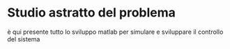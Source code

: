 # Studio astratto del problema
è qui presente tutto lo sviluppo matlab per simulare e sviluppare il controllo del sistema
